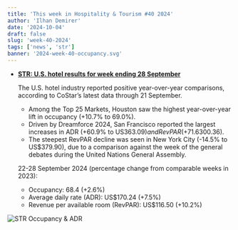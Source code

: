 ```yaml
---
title: 'This week in Hospitality & Tourism #40 2024'
author: 'Ilhan Demirer'
date: '2024-10-04'
draft: false
slug: 'week-40-2024'
tags: ['news', 'str']
banner: '2024-week-40-occupancy.svg'
---
```


- **[STR: U.S. hotel results for week ending 28 September](https://str.com/press-release/us-hotel-results-week-ending-28-september)**

  The U.S. hotel industry reported positive year-over-year comparisons, according to CoStar’s latest data through 21 September.

  - Among the Top 25 Markets, Houston saw the highest year-over-year lift in occupancy (+10.7% to 69.0%).
  - Driven by Dreamforce 2024, San Francisco reported the largest increases in ADR (+60.9% to US$363.09) and RevPAR (+71.6% to US$300.36).
  - The steepest RevPAR decline was seen in New York City (-14.5% to US$379.90), due to a comparison against the week of the general debates during the United Nations General Assembly.

  22-28 September 2024 (percentage change from comparable weeks in 2023):

  - Occupancy: 68.4 (+2.6%)
  - Average daily rate (ADR): US$170.24 (+7.5%)
  - Revenue per available room (RevPAR): US$116.50 (+10.2%)

![STR Occupancy & ADR](/images/blogimages/2024-week-40-occupancy.svg)

